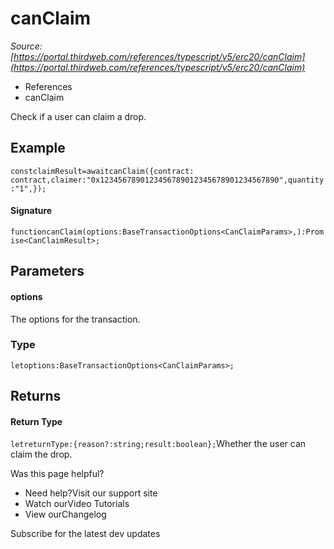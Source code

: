 # canClaim

*Source: [https://portal.thirdweb.com/references/typescript/v5/erc20/canClaim](https://portal.thirdweb.com/references/typescript/v5/erc20/canClaim)*

* References
* canClaim

Check if a user can claim a drop.

## Example

`constclaimResult=awaitcanClaim({contract: contract,claimer:"0x1234567890123456789012345678901234567890",quantity:"1",});`
#### Signature

`functioncanClaim(options:BaseTransactionOptions<CanClaimParams>,):Promise<CanClaimResult>;`
## Parameters

#### options

The options for the transaction.

### Type

`letoptions:BaseTransactionOptions<CanClaimParams>;`
## Returns

#### Return Type

`letreturnType:{reason?:string;result:boolean};`Whether the user can claim the drop.

Was this page helpful?

* Need help?Visit our support site
* Watch ourVideo Tutorials
* View ourChangelog

Subscribe for the latest dev updates

